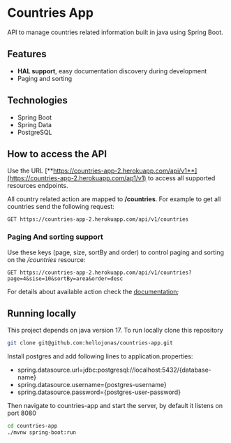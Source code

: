 # Countries App

API to manage countries related information built in java using Spring Boot.

## Features

- **HAL support**, easy documentation discovery during development
- Paging and sorting

## Technologies

- Spring Boot
- Spring Data
- PostgreSQL

## How to access the API

Use the URL [**https://countries-app-2.herokuapp.com/api/v1**](https://countries-app-2.herokuapp.com/ap1/v1) to access
all supported resources endpoints.

All country related action are mapped to **/countries**. For example to get all countries send the following request:

```
GET https://countries-app-2.herokuapp.com/api/v1/countries
```

### Paging And sorting support

Use these keys (page, size, sortBy and order) to control paging and sorting on the */countries* resource:

```
GET https://countries-app-2.herokuapp.com/api/v1/countries?page=4&sise=10&sortBy=area&order=desc
```

For details about available action check the [documentation](https://countries-app-2.herokuapp.com);

## Running locally

This project depends on java version 17. To run locally clone this repository

```bash
git clone git@github.com:hellojonas/countries-app.git
```

Install postgres and add following lines to application.properties:

- spring.datasource.url=jdbc:postgresql://localhost:5432/{database-name}
- spring.datasource.username={postgres-username}
- spring.datasource.password={postgres-user-password}

Then navigate to countries-app and start the server, by default it listens on port 8080

```bash
cd countries-app
./mvnw spring-boot:run
```
